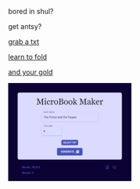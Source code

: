 bored in shul?

get antsy?

[grab a txt](https://raw.githubusercontent.com/DovieW/microbook-maker/master/The%20Prince%20and%20the%20Pauper.txt)

[learn to fold](https://youtu.be/cVXLgpmTEUU)

[and your gold](https://github.com/DovieW/microbook-maker/blob/master/The%20Prince%20and%20the%20Pauper_6.pdf)

<img src="https://raw.githubusercontent.com/DovieW/microbook-maker/master/ui%20sample.png" height="200px">
